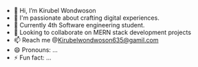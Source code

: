 - 👋 Hi, I’m Kirubel Wondwoson
- 👀 I'm passionate about crafting digital experiences.
- 🌱 Currently 4th Software engineering student. 
- 💞️ Looking to collaborate on MERN stack development projects
- 📫 Reach me @Kirubelwondwoson635@gamil.com
- 😄 Pronouns: ...
- ⚡ Fun fact: ...

<!---
Kirubel-wondwoson/Kirubel-wondwoson is a ✨ special ✨ repository because its `README.md` (this file) appears on your GitHub profile.
You can click the Preview link to take a look at your changes.
--->

